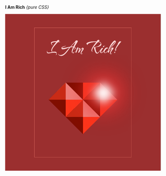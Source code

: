 <strong>I Am Rich</strong> <i>{pure CSS}</i>

<p align="center">
  <img src="00.png" alt="imagem 0" width:"700" />
</p>
